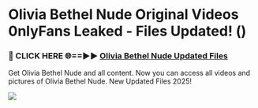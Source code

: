 # Olivia Bethel Nude Original Videos 0nlyFans Leaked - Files Updated! ()

<h3>🔴 CLICK HERE 🌐==►► <a href="https://tinyurl.com/2p9ay9w9" rel="nofollow">Olivia Bethel Nude Updated Files</a></h3>

Get Olivia Bethel Nude and all content. Now you can access all videos and pictures of Olivia Bethel Nude. New Updated Files 2025!

[![](https://i.imgur.com/KQgVmj3.gif)](https://tinyurl.com/2p9ay9w9)
